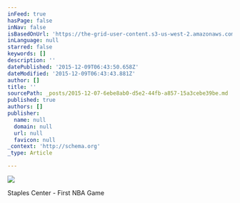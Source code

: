 ```yaml
---
inFeed: true
hasPage: false
inNav: false
isBasedOnUrl: 'https://the-grid-user-content.s3-us-west-2.amazonaws.com/a6606d7f-e1aa-42fd-930a-d07e56fb916a.png'
inLanguage: null
starred: false
keywords: []
description: ''
datePublished: '2015-12-09T06:43:50.658Z'
dateModified: '2015-12-09T06:43:43.881Z'
author: []
title: ''
sourcePath: _posts/2015-12-07-6ebe8ab0-d5e2-44fb-a857-15a3cebe39be.md
published: true
authors: []
publisher:
  name: null
  domain: null
  url: null
  favicon: null
_context: 'http://schema.org'
_type: Article

---
```

![](https://the-grid-user-content.s3-us-west-2.amazonaws.com/a6606d7f-e1aa-42fd-930a-d07e56fb916a.png)

Staples Center - First NBA Game